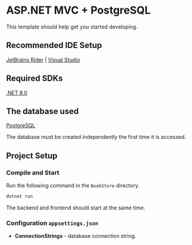 # ASP.NET MVC + PostgreSQL

This template should help get you started developing.

## Recommended IDE Setup

[JetBrains Rider](https://www.jetbrains.com/rider/) | [Visual Studio](https://visualstudio.microsoft.com)

## Required SDKs

[.NET 8.0](https://dotnet.microsoft.com/en-us/download/dotnet/8.0)

## The database used

[PostgreSQL](https://www.postgresql.org/)

The database must be created independently the first time it is accessed.

## Project Setup

### Compile and Start

Run the following command in the ```BookStore``` directory.
```sh
dotnet run
```

The backend and frontend should start at the same time.

### Configuration ```appsettings.json```
* **ConnectionStrings** - database connection string.
